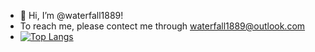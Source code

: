 - 👋 Hi, I’m @waterfall1889!
- To reach me, please contect me through waterfall1889@outlook.com
- [![Top Langs](https://github-readme-stats.vercel.app/api/top-langs/?username=waterfall1889&hide=Makefile,CMake&layout=compact)](https://github.com/anuraghazra/github-readme-stats)
